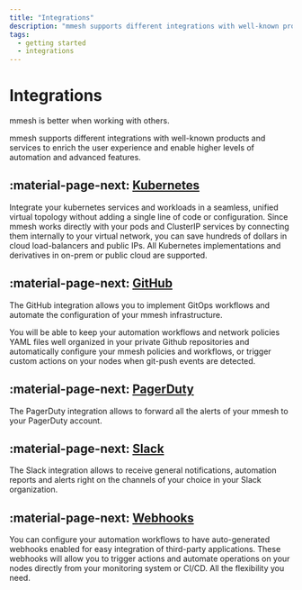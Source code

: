 ```yaml
---
title: "Integrations"
description: "mmesh supports different integrations with well-known products and services to enrich the user experience and achieve higher levels of automation."
tags:
  - getting started
  - integrations
---
```


# Integrations

mmesh is better when working with others.

mmesh supports different integrations with well-known products and services to enrich the user experience and enable higher levels of automation and advanced features.

## :material-page-next: [Kubernetes](../kubernetes/index.md)

Integrate your kubernetes services and workloads in a seamless, unified virtual topology without adding a single line of code or configuration. Since mmesh works directly with your pods and ClusterIP services by connecting them internally to your virtual network,
you can save hundreds of dollars in cloud load-balancers and public IPs. All Kubernetes implementations and derivatives in on-prem or public cloud are supported.

## :material-page-next: [GitHub](adm-settings.md#github)

The GitHub integration allows you to implement GitOps workflows and automate the configuration of your mmesh infrastructure.

You will be able to keep your automation workflows and network policies YAML files well organized in your private Github repositories and automatically configure your mmesh policies and workflows, or trigger custom actions on your nodes when git-push events are detected.

## :material-page-next: [PagerDuty](adm-settings.md#pagerduty)

The PagerDuty integration allows to forward all the alerts of your mmesh to your PagerDuty account.

## :material-page-next: [Slack](adm-settings.md#slack)

The Slack integration allows to receive general notifications, automation reports and alerts right on the channels of your choice in your Slack organization.

## :material-page-next: [Webhooks]()

You can configure your automation workflows to have auto-generated webhooks enabled for easy integration of third-party applications. These webhooks will allow you to trigger actions and automate operations on your nodes directly from your monitoring system or CI/CD. All the flexibility you need.
